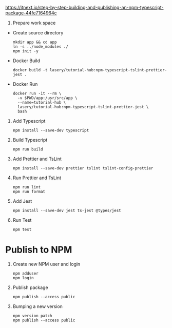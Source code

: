 https://itnext.io/step-by-step-building-and-publishing-an-npm-typescript-package-44fe7164964c

1. Prepare work space
- Create source directory
    ```
    mkdir app && cd app
    ln -s ../node_modules ./
    npm init -y
    ```

- Docker Build
    ```
    docker build -t lasery/tutorial-hub:npm-typescript-tslint-prettier-jest .
    ```

- Docker Run
    ```
    docker run -it --rm \
      -v $PWD/app:/usr/src/app \
      --name=tutorial-hub \
      lasery/tutorial-hub:npm-typescript-tslint-prettier-jest \
      bash
    ```

1. Add Typescript
    ```
    npm install --save-dev typescript
    ```

1. Build Typescript
    ```
    npm run build
    ```

1. Add Prettier and TsLint
    ```
    npm install --save-dev prettier tslint tslint-config-prettier
    ```

1. Run Prettier and TsLint
    ```
    npm run lint
    npm run format
    ```

1. Add Jest
    ```
    npm install --save-dev jest ts-jest @types/jest
    ```

1. Run Test
    ```
    npm test
    ```

# Publish to NPM
1. Create new NPM user and login
    ```
    npm adduser
    npm login
    ```

1. Publish package
    ```
    npm publish --access public
    ```

1. Bumping a new version
    ```
    npm version patch
    npm publish --access public
    ```
